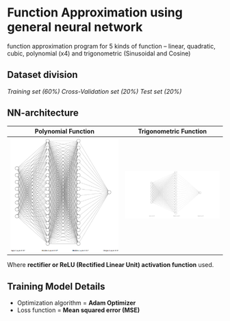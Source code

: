 # Function Approximation using general neural network

function approximation program for 5 kinds of function – linear, quadratic, cubic, polynomial (x4) and trigonometric (Sinusoidal and Cosine)

## Dataset division

*Training set (60%)
Cross-Validation set (20%)
Test set (20%)*

## NN-architecture
|Polynomial Function| Trigonometric Function  |
|--|--|
| ![enter image description here](https://github.com/nhjoy/ANN-Function-Approx/blob/main/img/tri_nn.png) | ![enter image description here](https://github.com/nhjoy/ANN-Function-Approx/blob/main/img/Poly_archi.png) |
Where **rectifier or ReLU (Rectified Linear Unit) activation function** used.

## Training Model Details

 - Optimization algorithm = **Adam Optimizer**
 - Loss function = **Mean squared error (MSE)**

